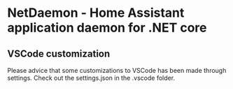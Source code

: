 # NetDaemon - Home Assistant application daemon for .NET core


## VSCode customization

Please advice that some customizations to VSCode has been made through settings. Check out the settings.json in the .vscode folder.

